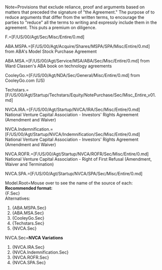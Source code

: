 Note=Provisions that exclude reliance, proof and arguments based on matters that preceded the signature of "the Agreement."  The purpose of to reduce arguments that differ from the written terms, to encourage the parties to "reduce" all the terms to writing and expressly include them in the agreement.  This puts a premium on diligence.

F.=[F/US/00/Agt/Sec/Misc/Entire/0.md]

ABA.MSPA.=[F/US/00/Agt/Acquire/Shares/MSPA/SPA/Misc/Entire/0.md]  from ABA's Model Stock Purchase Agreement

ABA.MSA.=[F/US/00/Agt/Service/MSA/ABA/Sec/Misc/Entire/0.md] from Ward Classen's ABA book on technology agreements

CooleyGo.=[F/US/00/Agt/NDA/Sec/General/Misc/Entire/0.md]  from CooleyGo.com (US)

Techstars.=[F/US/00/Agt/Startup/Techstars/Equity/NotePurchase/Sec/Misc_Entire_v01.md]  

NVCA.IRA.=[F/US/00/Agt/Startup/NVCA/IRA/Sec/Misc/Entire/0.md] National Venture Capital Association - Investors' Rights Agreement (Amendment and Waiver)

NVCA.Indemnification.=[F/US/00/Agt/Startup/NVCA/Indemnification/Sec/Misc/Entire/0.md] National Venture Capital Association - Investors' Rights Agreement (Amendment and Waiver)

NVCA.ROFR.=[F/US/00/Agt/Startup/NVCA/ROFR/Sec/Misc/Entire/0.md] National Venture Capital Association - Right of First Refusal (Amendment, Waiver and Termination)

NVCA.SPA.=[F/US/00/Agt/Startup/NVCA/SPA/Sec/Misc/Entire/0.md]

Model.Root=Mouse over to see the name of the source of each:<br><b>Recommended format:</b><br>{F.Sec}<br>Alternatives:<ol><li>{ABA.MSPA.Sec}<li>{ABA.MSA.Sec}<li>{CooleyGo.Sec}<li>{Techstars.Sec}<li>{NVCA.Sec}</ol>

NVCA.Sec=<b>NVCA Variations</b><ol><li>{NVCA.IRA.Sec}<li>{NVCA.Indemnification.Sec}<li>{NVCA.ROFR.Sec}<li>{NVCA.SPA.Sec}</ol>